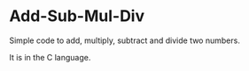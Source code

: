 # Add-Sub-Mul-Div

Simple code to add, multiply, subtract and divide two numbers.

It is in the C language.
